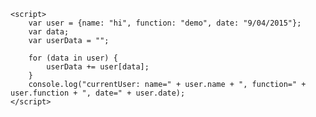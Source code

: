     <script> 
        var user = {name: "hi", function: "demo", date: "9/04/2015"};
        var data;
        var userData = "";
        
        for (data in user) {
            userData += user[data];
        }
        console.log("currentUser: name=" + user.name + ", function=" + user.function + ", date=" + user.date);
    </script>
